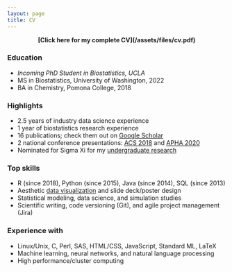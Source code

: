```yaml
---
layout: page
title: CV
---
```


<center><b>[Click here for my complete CV](/assets/files/cv.pdf)</b></center>

### Education

- *Incoming PhD Student in Biostatistics, UCLA*
- MS in Biostatistics, University of Washington, 2022
- BA in Chemistry, Pomona College, 2018

### Highlights

- 2.5 years of industry data science experience
- 1 year of biostatistics research experience
- 16 publications; check them out on [Google Scholar](https://scholar.google.com/citations?user=3f84J30AAAAJ&hl=en&authuser=1)
- 2 national conference presentations: [ACS 2018](https://www.morressier.com/o/event/5fc63fa103137aa5257ba0c8/article/5fc640832d78d1fec4648e03) and [APHA 2020](https://apha.confex.com/apha/2020/meetingapp.cgi/Paper/482250)
- Nominated for Sigma Xi for my [undergraduate research](https://zichen-liu.github.io/thesis/)

### Top skills

- R (since 2018), Python (since 2015), Java (since 2014), SQL (since 2013)
- Aesthetic [data visualization](https://zichen-liu.github.io/viz/) and slide deck/poster design
- Statistical modeling, data science, and simulation studies
- Scientific writing, code versioning (Git), and agile project management (Jira)

### Experience with

- Linux/Unix, C, Perl, SAS, HTML/CSS, JavaScript, Standard ML, LaTeX
- Machine learning, neural networks, and natural language processing
- High performance/cluster computing
